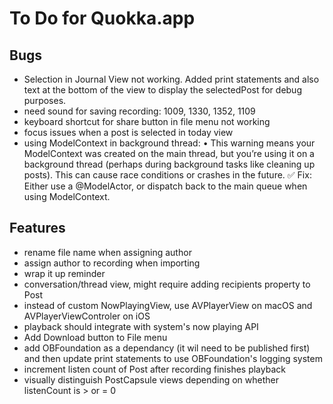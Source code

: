 #  To Do for Quokka.app

## Bugs

* Selection in Journal View not working. Added print statements and also text at the bottom of the view to display the selectedPost for debug purposes.
* need sound for saving recording: 1009, 1330, 1352, 1109
* keyboard shortcut for share button in file menu not working
* focus issues when a post is selected in today view
* using ModelContext in background thread: 	•	This warning means your ModelContext was created on the main thread, but you’re using it on a background thread (perhaps during background tasks like cleaning up posts). This can cause race conditions or crashes in the future. ✅ Fix: Either use a @ModelActor, or dispatch back to the main queue when using ModelContext.

## Features

* rename file name when assigning author
* assign author to recording when importing
* wrap it up reminder
* conversation/thread view, might require adding recipients property to Post
* instead of custom NowPlayingView, use AVPlayerView on macOS and AVPlayerViewControler on iOS
* playback should integrate with system's now playing API
* Add Download button to File menu
* add OBFoundation as a dependancy (it wil need to be published first) and then update print statements to use OBFoundation's logging system
* increment listen count of Post after recording finishes playback
* visually distinguish PostCapsule views depending on whether listenCount is > or = 0
